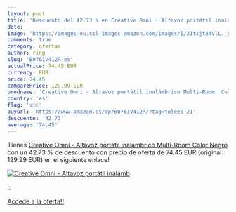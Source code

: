 ```yaml
---
layout: post
title: 'Descuento del 42.73 % en Creative Omni - Altavoz portátil inalámb'
date: 
image: 'https://images-eu.ssl-images-amazon.com/images/I/31tsjt84vlL._SL200_.jpg'
comments: true
category: ofertas
author: ring
slug: 'B0761V412R-es'
actualPrice: 74.45 EUR
currency: EUR
price: 74.45
comparePrice: 129.99 EUR
prodname: 'Creative Omni - Altavoz portátil inalámbrico Multi-Room  Color Negro'
country: 'es'
flag: '🇪🇸'
buyurl: 'https://www.amazon.es/dp/B0761V412R/?tag=tolees-21'
descuento: '42.73'
average: '74.45'
---
```


Tienes [Creative Omni - Altavoz portátil inalámbrico Multi-Room  Color Negro](https://www.amazon.es/dp/B0761V412R/?tag=tolees-21) con un 42.73 % de descuento con precio de oferta de 74.45 EUR (original: 129.99 EUR) en el siguiente enlace!

[![Creative Omni - Altavoz portátil inalámb](https://images-eu.ssl-images-amazon.com/images/I/31tsjt84vlL._SL200_.jpg)](https://www.amazon.es/dp/B0761V412R/?tag=tolees-21)

ℹ️:


[Accede a la oferta!!](https://www.amazon.es/dp/B0761V412R/?tag=tolees-21)
